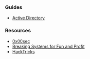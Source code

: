 
<div hidden>
/* work in progress */
### Walkthroughs
- 
</div>

### Guides
- [Active Directory](/active-directory)

### Resources
- [0x00sec](https://0x00sec.org/)
- [Breaking Systems for Fun and Profit](https://breakingsystemsforfunandprofit.com)
- [HackTricks](https://book.hacktricks.xyz/)

